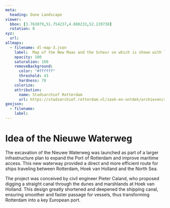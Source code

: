 ```yaml
---
meta:
  heading: Dune Landscape
viewer:
  bbox: [3.763079,51.754237,4.880233,52.229738]
  rotation: 0
xyz:
  url:
allmaps:
  - filename: dl-map-3.json
    label: 	Map of the New Maas and the Scheur on which is shown with lines, the design for improvement of the waterway from Rotterdam and the other Maas cities to the sea, 1863
    opacity: 100
    saturation: 100
    removeBackground:
      color: "#ffffff"
      threshold: 43
      hardness: 70
    colorize:
    attribution:
      name: Stadsarchief Rotterdam
      url: https://stadsarchief.rotterdam.nl/zoek-en-ontdek/archieven/zoekresultaat-archieven/?mizig=299&miadt=184&miaet=14&micode=4001&minr=39560781&miview=ldt
geojson:
  - filename: 
    label: 
---
```


# Idea of the Nieuwe Waterweg

The excavation of the Nieuwe Waterweg was launched as part of a larger infrastructure plan to expand the Port of Rotterdam and improve maritime access. This new waterway provided a direct and more efficient route for ships traveling between Rotterdam, Hoek van Holland and the North Sea.

The project was conceived by civil engineer Pieter Caland, who proposed digging a straight canal through the dunes and marshlands at Hoek van Holland. This design greatly shortened and deepened the shipping canal, ensuring smoother and faster passage for vessels, thus transforming Rotterdam into a key European port.